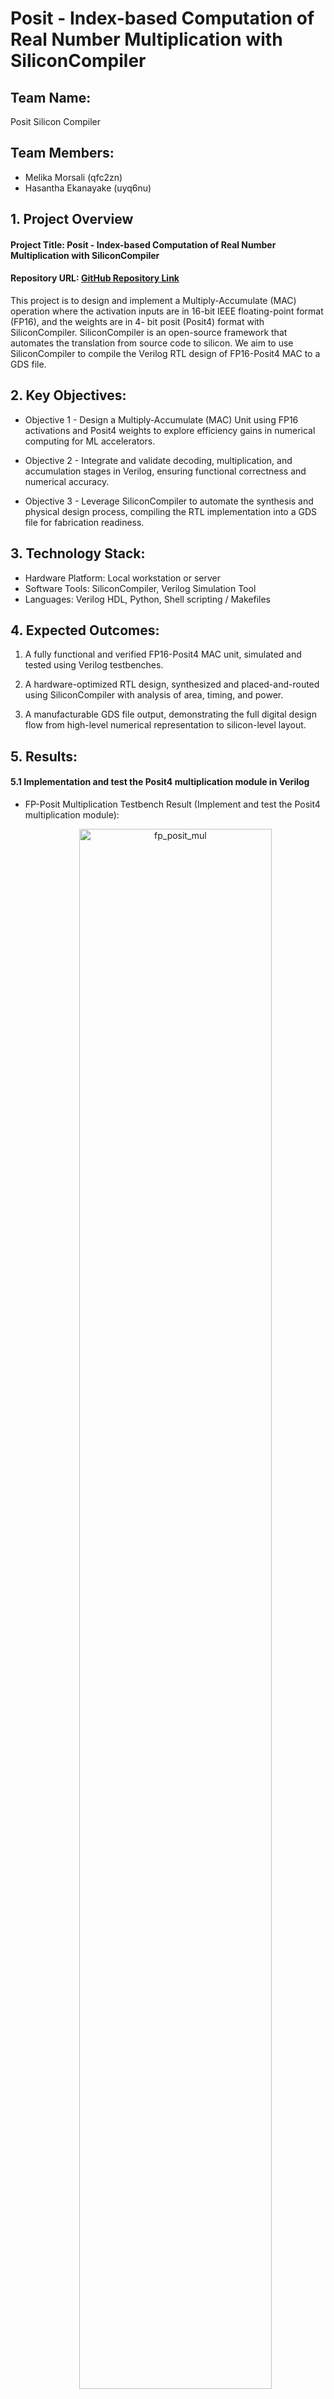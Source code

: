 # Posit - Index-based Computation of Real Number Multiplication with SiliconCompiler

## Team Name: 
Posit Silicon Compiler

## Team Members:
- Melika Morsali (qfc2zn)
- Hasantha Ekanayake (uyq6nu)


## 1. Project Overview

#### Project Title: Posit - Index-based Computation of Real Number Multiplication with SiliconCompiler  
#### Repository URL: [GitHub Repository Link](https://github.com/hplp/2025-asic-design-projects-posit_silicon_compiler)

This project is to design and implement a Multiply-Accumulate (MAC) operation where the
activation inputs are in 16-bit IEEE floating-point format (FP16), and the weights are in 4-
bit posit (Posit4) format with SiliconCompiler. SiliconCompiler is an open-source framework
that automates the translation from source code to silicon. We aim to use SiliconCompiler
to compile the Verilog RTL design of FP16-Posit4 MAC to a GDS file.

## 2. Key Objectives:

- Objective 1 - Design a Multiply-Accumulate (MAC) Unit using FP16 activations and Posit4 weights to explore efficiency gains in numerical computing for ML accelerators.

- Objective 2 - Integrate and validate decoding, multiplication, and accumulation stages in Verilog, ensuring functional correctness and numerical accuracy.

- Objective 3 - Leverage SiliconCompiler to automate the synthesis and physical design process, compiling the RTL implementation into a GDS file for fabrication readiness.

## 3. Technology Stack:
 - Hardware Platform: Local workstation or server 
 - Software Tools: SiliconCompiler, Verilog Simulation Tool
 - Languages: Verilog HDL, Python, Shell scripting / Makefiles 

## 4. Expected Outcomes:
1. A fully functional and verified FP16-Posit4 MAC unit, simulated and tested using Verilog testbenches.

2. A hardware-optimized RTL design, synthesized and placed-and-routed using SiliconCompiler with analysis of area, timing, and power.

3. A manufacturable GDS file output, demonstrating the full digital design flow from high-level numerical representation to silicon-level layout.

## 5. Results:

#### 5.1 Implementation and test the Posit4 multiplication module in Verilog 
- FP-Posit Multiplication Testbench Result (Implement and test the Posit4 multiplication module):
  <p align="center">
  <img src="Images/posit_mul.png" alt="fp_posit_mul" width="80%">
</p>

#### 5.2 Implementation and test the Posit4 Accumulator module in Verilog 
- FP-Posit Accumulator Testbench Result (Implement and test the Posit4 Accumulator module):
  <p align="center">
  <img src="Images/posit_acc.png" alt="fp_posit_acc" width="80%">
</p>

#### 5.3 Integration of the multiplier and accumulator modules 
- FP-Posit MAC Testbench Result (Integrate the multiplier and accumulator modules):

    <p align="center">
  <img src="Images/posit_mac.png" alt="fp_posit_mac" width="80%">
</p>

#### 5.4 Integration of the SiliconCompiler and Generation of GDS Files

## SiliconCompiler Integration

### Installation 
https://docs.siliconcompiler.com/en/latest/user_guide/installation.html#installation

- Installing Python
  
  Before installing the SiliconCompiler package, the Python environment needed to be set up. 

- Installing SiliconCompiler

  After the python dependencies have installed, SiliconCompiler needed to be installed.

### ASIC Demo

  Now that SiliconCompiler has installed, the installation can be tested by running a quick demo through the ASIC design flow in the cloud.

```bash
sc -target asic_demo -remote
```
This command generates the design files for the Verilog module Heartbeat.

  <p align="center">
  <img src="Images/heartbeat.png" alt="heartbeat" width="50%">
</p>

### FP-Posit Multiplication

Design flow - FP-Posit Multiplication
  <p align="center">
  <img src="Images/design_flow_mul.png" alt="design_flow" width="80%">
</p>

Summary Report - FP-Posit Multiplication

  <p align="center">
  <img src="Images/Summary1_mul.png" alt="Summary" width="80%">
</p>

  <p align="center">
  <img src="Images/Summary2_mul.png" alt="Summary1_mul.png" width="80%">
</p>


Chip Layout - FP-Posit Multiplication
  <p align="center">
  <img src="Images/fp_posit4_mul.png" alt="fp_posit4_mul" width="50%">
</p>

### FP-Posit Accumulator

Design flow - FP-Posit Accumulator
  <p align="center">
  <img src="Images/design_flow_acc.png" alt="design_flow" width="80%">
</p>

Summary Report - FP-Posit Accumulator

  <p align="center">
  <img src="Images/Summary1_acc.png" alt="Summary" width="80%">
</p>

  <p align="center">
  <img src="Images/Summary2_acc.png" alt="Summary1_mul.png" width="80%">
</p>


Chip Layout - FP-Posit Accumulator
  <p align="center">
  <img src="Images/fp_posit4_mul.png" alt="fp_posit4_mul" width="50%">
</p>

### FP-Posit MAC

Design flow - FP-Posit MAC
  <p align="center">
  <img src="Images/design_flow_mac.png" alt="design_flow" width="80%">
</p>

Summary Report - FP-Posit MAC

  <p align="center">
  <img src="Images/Summary1_mac.png" alt="Summary" width="80%">
</p>

  <p align="center">
  <img src="Images/Summary2_mac.png" alt="Summary1_mul.png" width="80%">
</p>


Chip Layout - FP-Posit MAC
  <p align="center">
  <img src="Images/fp_posit4_mac.png" alt="fp_posit4_mul" width="50%">
</p>

#### 5.6 Performance evaluation of MAC 

## 6. Key Takeaways

## 7. Challenges
Working on integrating the FP-Posit MAC unit within SiliconCompiler and developing appropriate constraint files for successful synthesis.

## 8.Conclusion

## References
